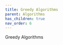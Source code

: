 ```yaml
---
title: Greedy Algorithms
parent: Algorithms
has_children: true
nav_order: 6
---
```


Greedy Algorithms
